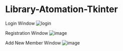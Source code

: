 # Library-Atomation-Tkinter

Login Window
![login](https://user-images.githubusercontent.com/75491382/132349261-5c63c686-0c79-4006-a2f7-c74caecc2a24.png)

Registration Window
![image](https://user-images.githubusercontent.com/75491382/132349480-cf2e7c92-4a88-457f-859e-69ebb46c833e.png)

Add New Member Window
![image](https://user-images.githubusercontent.com/75491382/132349866-0e73a0bd-3f4b-471d-a2ec-409c573bf053.png)
